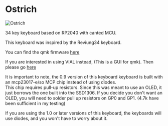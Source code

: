 # Ostrich

![Ostrich](https://i.imgur.com/nRR0zSH.jpg)

34 key keyboard based on RP2040 with canted MCU.

This keyboard was inspired by the Reviung34 keyboard.

You can find the qmk firmware [here](https://github.com/doesntfazer/Keyboard-Dweebs-Firmware-repository/tree/main/QMK/ostrich)

  
If you are interested in using VIAL instead, (This is a GUI for qmk). Then please go [here](https://github.com/doesntfazer/Keyboard-Dweebs-Firmware-repository/tree/main/VIAL-QMK/ostrich)

It is important to note, the 0.9 version of this keyboard keyboard is built with an mcp23017-e/so MCP chip instead of using diodes.  
This chip requires pull-up resistors. Since this was meant to use an OLED, it just borrows the one built into the SSD1306. If you decide you don't want an OLED, you will need to solder pull up resistors on GP0 and GP1. (4.7k have been sufficient in my testing)

If you are using the 1.0 or later versions of this keyboard, the keyboards will use diodes, and you won't have to worry about it.
